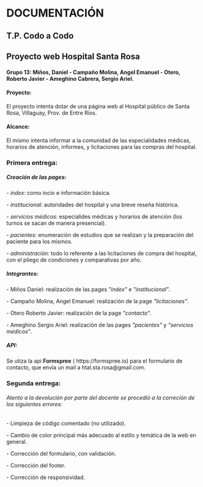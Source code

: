 <h1>DOCUMENTACIÓN</h1>

<h2>T.P. Codo a Codo</h2>

<h2>Proyecto web Hospital Santa Rosa</h2>

<h4>Grupo 13: Miños, Daniel - Campaño Molina, Angel Emanuel - Otero, Roberto Javier - Ameghino Cabrera, Sergio Ariel.</h4>  

<h4>Proyecto:</h4> <p>El proyecto intenta dotar de una página web al Hospital público de Santa Rosa, Villaguay, Prov. de Entre Ríos.</p>

<h4>Alcance:</h4> <p>El mismo intenta informar a la comunidad de las especialidades médicas, horarios de atención, informes, y licitaciones para las compras del hospital.</p>

<h3>Primera entrega:</h3>

<h5>Creación de las pages:</h5>   
  <p><i>- index:</i> como incio e información básica.</p>
  <p><i>- institucional:</i> autoridades del hospital y una breve reseña histórica.</p>
  <p><i>- servicios médicos:</i> especialides médicas y horarios de atención (los turnos se sacan de manera presencial).</p>
  <p><i>- pacientes:</i> enumeración de estudios que se realizan y la preparación del paciente para los mismos.</p>
  <p><i>- administración:</i> todo lo referente a las licitaciones de compra del hospital, con el pliego de condiciones y comparativas por año.</p>

<h5>Integrantes:</h5>
  <p>- Miños Daniel: realización de las pages <i>"index"</i> e <i>"institucional"</i>.</p>
  <p>- Campaño Molina, Angel Emanuel: realización de la page <i>"licitaciones"</i>.</p>
  <p>- Otero Roberto Javier: realización de la page <i>"contacto"</i>.</p>
  <p>- Ameghino Sergio Ariel: realización de las pages <i>"pacientes"</i> y <i>"servicios médicos"</i>.</p>

<h5>API:</h5><p>Se utiza la api <b>Formspree</b> ( https://formspree.io) para el formulario de contacto, que envía un mail a htal.sta.rosa@gmail.com.</p> 

<h3>Segunda entrega:</h3>

<h6>Atento a la devolución por parte del docente se procedió a la correción de los siguientes errores:</h6>
   <p>- Limpieza de código comentado (no utilizado).</p>
   <p>- Cambio de color principal más adecuado al estilo y temática de la web en general.</p>
   <p>- Corrección del formulario, con validación.</p>
   <p>- Corrección del footer.</p>
   <p>- Corrección de responsividad.</p>




